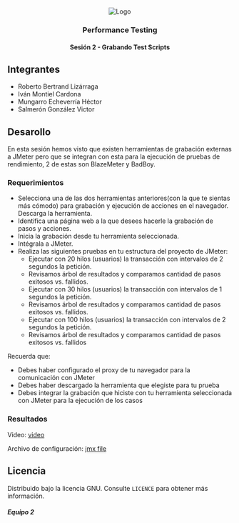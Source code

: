 <!-- PROJECT LOGO -->
<br />
<p align="center">
  <a>
    <img src="https://upload.wikimedia.org/wikipedia/commons/4/43/Cognizant_logo_2022.svg" alt="Logo">
  </a>

<h3 align="center">Performance Testing</h3>
<h4 align="center">Sesión 2 - Grabando Test Scripts</h4>

## Integrantes

* Roberto Bertrand Lizárraga
* Iván Montiel Cardona
* Mungarro Echeverría Héctor
* Salmerón González Victor

## Desarollo
En esta sesión hemos visto que existen herramientas de grabación externas a JMeter pero que se integran con esta para la ejecución de pruebas de rendimiento, 2 de estas son BlazeMeter y BadBoy.

### Requerimientos

* Selecciona una de las dos herramientas anteriores(con la que te sientas más cómodo) para grabación y ejecución de acciones en el navegador.
Descarga la herramienta.
* Identifica una página web a la que desees hacerle la grabación de pasos y acciones.
* Inicia la grabación desde tu herramienta seleccionada.
* Intégrala a JMeter.
* Realiza las siguientes pruebas en tu estructura del proyecto de JMeter:
	* Ejecutar con 20 hilos (usuarios) la transacción con intervalos de 2 segundos la petición.
	* Revisamos árbol de resultados y comparamos cantidad de pasos exitosos vs. fallidos.
	* Ejecutar con 30 hilos (usuarios) la transacción con intervalos de 1 segundos la petición.
	* Revisamos árbol de resultados y comparamos cantidad de pasos exitosos vs. fallidos.
	* Ejecutar con 100 hilos (usuarios) la transacción con intervalos de 2 segundos la petición.
	* Revisamos árbol de resultados y comparamos cantidad de pasos exitosos vs. fallidos
    
Recuerda que:

* Debes haber configurado el proxy de tu navegador para la comunicación con JMeter
* Debes haber descargado la herramienta que elegiste para tu prueba
* Debes integrar la grabación que hiciste con tu herramienta seleccionada con JMeter para la ejecución de los casos

### Resultados

Video: [video](https://drive.google.com/uc?export=download&id=18t26m9zDQ_V6Ld7cotjNYMv79gu51bRQ)

Archivo de configuración: [jmx file](j)

## Licencia
Distribuido bajo la licencia GNU. Consulte `LICENCE` para obtener más información.

##### Equipo 2